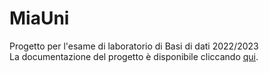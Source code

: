 # MiaUni

Progetto per l'esame di laboratorio di Basi di dati 2022/2023\
La documentazione del progetto è disponibile cliccando  [qui](https://github.com/dellematti/MiaUni/blob/main/Documentazione/Documentazione.md).  


